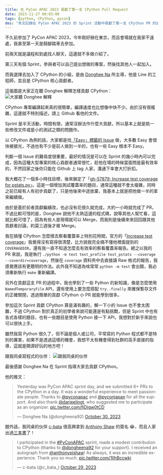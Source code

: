 ```yaml
---
title: 在 PyCon APAC 2023 貢獻了第一支 CPython Pull Request
date: 2023-11-27 00:03:00
tags: [python, CPython, pycon]
des: "本文記錄在 PyCon APAC 2023 的 Sprint 活動中貢獻了第一支 CPython PR 的過程"
---
```


不久前參加了 PyCon APAC 2023，今年剛好辦在東京，而且會場就在我家不遠處，我甚至第一天是騎腳踏車去參加。

前兩天就是議程和到處找人聊天，這邊就不多做介紹了。

第三天有個 Sprint，參與者可以自己提出想做的專案，然後找其他人一起加入。

而我選擇去加入了 CPython 的小組，是由 [Donghee Na](https://twitter.com/dongheena92) 所主導，他是 Line 的工程師，並且是 CPython 核心貢獻者。

這張圖是大家正在聽 Donghee 解釋怎樣貢獻 CPython：
![大家聽 Donghee 解釋](https://github.com/tigercosmos/blog/assets/18013815/541ea140-170c-495d-aae4-171d402e2556)

CPython 專案編譯起來真的很簡單，編譯速度也比想像中快不少。由於沒有很複雜，這邊就不特別描述，請上 Github 看他的文件。

Sprint 是半天活動，時間有限，通常沒辦法作什麼大貢獻，所以基本上就是挑一些修改文件或是小的測試之類的問題作。

以 CPython 為例的話，大家都是找[「Easy」標籤的 Issue](https://github.com/python/CPython/issues?q=is%3Aopen+is%3Aissue+label%3Aeasy) 做，大多數 Easy 會很快被搶光，不過也有不少是前人做到一半的，也有一些 Easy 根本不 Easy。

判斷一個 Issue 的難易度很重要，最好的情況是可以在 Sprint 的幾小時內可以完成，因為這種大型專案的核心貢獻者通常很忙，趁他在場的時候當面問是最有效率的，不然回家之後你只能在 Github 上 tag 人家，溝通下率會大打折扣。

我大概花了一個多小時找目標，後來鎖定了「[gh-57879: Increase test coverage for pstats.py](https://github.com/python/cpython/pull/111447)」。這是一個增加測試覆蓋率的題目，通常這種就不會太複雜，同時之前已經有人有初步貢獻了，只是他後來中途放棄，我基本上就是把他做一半的拿來繼續做。

由於是基於前者貢獻繼續改，也必沒有花很久就完成，大約一小時就完成了 PR，不過比較可惜的是，Donghee 說他不太熟這邊的程式碼，說等其他人幫忙看，這就比較可惜了，因為有些人是現場就可以 Merge，而我則是後續來來回回跟其他貢獻者討論，約莫三週後才被 Merge。

我在搞懂 CPython 怎麼樣去察看覆蓋率上特別花時間，官方的「[Increase test coverage](https://devguide.python.org/testing/coverage/)」我覺得沒有寫得很清楚，比方說我完全搞不懂他裡面提到的 `COVERAGEDIR`，還有我一直不知道怎麼去有效率的察看覆蓋率報告。總之以我的 PR 來說，我是執行 `./python -m test test_profile test_pstats --coverage --coverdir=coverage`，然後在 `coverage` 資料夾中去直接讀 Raw 格式的報告，我感覺應該有更聰明的作法。此外我不知道為啥常常 `python -m test` 會出錯，我必須重新執行 `make` 重新編譯。

另外在貢獻這支 PR 的過程中，我也學到了一些 Python 的新知識，像是怎麼使用 `NamedTemporaryFile` API，還有使用上要怎麼搭配 `try..finally` 來確保暫存文件的正確關閉，透過簡單的貢獻 CPython 小 PR 就能學到很多。

參加這次 Sprint 貢獻 CPython 算是滿有趣的，解一下小的 Issue 也不會太困難，不過 CPython 對於真正的初學者來說可能還是有點挑戰，但是 Sprint 中也有各式各樣的題目，也有一些題目是使用 Python 接一下 API，我想對於新手來說也可以很快上手。

雖然我寫 Python 很久了，但不論是個人或公司，平常寫的 Python 程式都不是特別的厲害，如果不是透過這樣的機會，我想不太有機會得到社群的高手直接的指導，這就是開源好玩的地方吧！

跟我同桌寫程式的伙伴：
![跟我同桌的伙伴](https://github.com/tigercosmos/blog/assets/18013815/2cbb0709-f303-4b6d-a098-cfcbddc357ad)

最後感謝 Donghee Na 在 Sprint 指導大家去貢獻 CPython。

他的推文：
<blockquote class="twitter-tweet"><p lang="en" dir="ltr">Yesterday was PyCon APAC sprint day, and we submitted 6+ PRs to the CPython in a day. It was a wonderful experience to meet passionate people. Thanks to <a href="https://twitter.com/pyconapac?ref_src=twsrc%5Etfw">@pyconapac</a> and <a href="https://twitter.com/pyconjapan?ref_src=twsrc%5Etfw">@pyconjapan</a> for all the support. And also thank <a href="https://twitter.com/darjeelingt?ref_src=twsrc%5Etfw">@darjeelingt</a>, who suggested me to participate as an organizer. <a href="https://t.co/fiDjgw0tCD">pic.twitter.com/fiDjgw0tCD</a></p>&mdash; Donghee Na (@dongheena92) <a href="https://twitter.com/dongheena92/status/1718925777847374235?ref_src=twsrc%5Etfw">October 30, 2023</a></blockquote> <script async src="https://platform.twitter.com/widgets.js" charset="utf-8"></script>

題外話，我同桌的伙伴 [c-bata](https://twitter.com/c_bata_) 很高興拿到 [Anthony Shaw](https://twitter.com/anthonypjshaw) 的簽名 😂，而且人家出過[三本書](https://www.amazon.co.jp/%E8%8A%9D%E7%94%B0-%E5%B0%86/e/B096XMSNRS?&linkCode=sl2&tag=nwpct1-twitter-profile-22&linkId=bfa9a74c037e611d23de81705cac7907&language=ja_JP&ref_=as_li_ss_tl)了！

<blockquote class="twitter-tweet"><p lang="en" dir="ltr">I participated in the <a href="https://twitter.com/hashtag/PyConAPAC?src=hash&amp;ref_src=twsrc%5Etfw">#PyConAPAC</a> sprint, made a modest contribution to CPython (thanks to <a href="https://twitter.com/dongheena92?ref_src=twsrc%5Etfw">@dongheena92</a> for your support). I received an autograph from <a href="https://twitter.com/anthonypjshaw?ref_src=twsrc%5Etfw">@anthonypjshaw</a>! As always, it was an incredible experience. Thank you so much. <a href="https://t.co/1IIhBccwkj">pic.twitter.com/1IIhBccwkj</a></p>&mdash; c-bata (@c_bata_) <a href="https://twitter.com/c_bata_/status/1718631302700945596?ref_src=twsrc%5Etfw">October 29, 2023</a></blockquote> <script async src="https://platform.twitter.com/widgets.js" charset="utf-8"></script>

